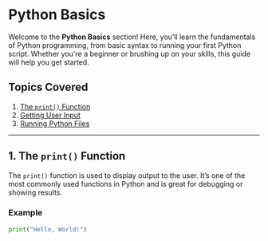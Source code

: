 # Python Basics

Welcome to the **Python Basics** section! Here, you’ll learn the fundamentals of Python programming, from basic syntax to running your first Python script. Whether you're a beginner or brushing up on your skills, this guide will help you get started.

## Topics Covered
1. [The `print()` Function](#print-function)
2. [Getting User Input](#user-input)
3. [Running Python Files](#running-python-files)

---

## 1. The `print()` Function
The `print()` function is used to display output to the user. It’s one of the most commonly used functions in Python and is great for debugging or showing results.

### Example
```python
print("Hello, World!")
